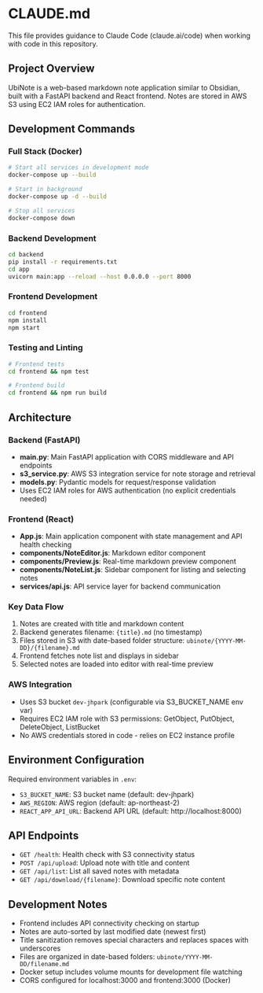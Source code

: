 # CLAUDE.md

This file provides guidance to Claude Code (claude.ai/code) when working with code in this repository.

## Project Overview

UbiNote is a web-based markdown note application similar to Obsidian, built with a FastAPI backend and React frontend. Notes are stored in AWS S3 using EC2 IAM roles for authentication.

## Development Commands

### Full Stack (Docker)
```bash
# Start all services in development mode
docker-compose up --build

# Start in background
docker-compose up -d --build

# Stop all services
docker-compose down
```

### Backend Development
```bash
cd backend
pip install -r requirements.txt
cd app
uvicorn main:app --reload --host 0.0.0.0 --port 8000
```

### Frontend Development  
```bash
cd frontend
npm install
npm start
```

### Testing and Linting
```bash
# Frontend tests
cd frontend && npm test

# Frontend build
cd frontend && npm run build
```

## Architecture

### Backend (FastAPI)
- **main.py**: Main FastAPI application with CORS middleware and API endpoints
- **s3_service.py**: AWS S3 integration service for note storage and retrieval
- **models.py**: Pydantic models for request/response validation
- Uses EC2 IAM roles for AWS authentication (no explicit credentials needed)

### Frontend (React)
- **App.js**: Main application component with state management and API health checking
- **components/NoteEditor.js**: Markdown editor component
- **components/Preview.js**: Real-time markdown preview component
- **components/NoteList.js**: Sidebar component for listing and selecting notes
- **services/api.js**: API service layer for backend communication

### Key Data Flow
1. Notes are created with title and markdown content
2. Backend generates filename: `{title}.md` (no timestamp)
3. Files stored in S3 with date-based folder structure: `ubinote/{YYYY-MM-DD}/{filename}.md`
4. Frontend fetches note list and displays in sidebar
5. Selected notes are loaded into editor with real-time preview

### AWS Integration
- Uses S3 bucket `dev-jhpark` (configurable via S3_BUCKET_NAME env var)
- Requires EC2 IAM role with S3 permissions: GetObject, PutObject, DeleteObject, ListBucket
- No AWS credentials stored in code - relies on EC2 instance profile

## Environment Configuration

Required environment variables in `.env`:
- `S3_BUCKET_NAME`: S3 bucket name (default: dev-jhpark)
- `AWS_REGION`: AWS region (default: ap-northeast-2)  
- `REACT_APP_API_URL`: Backend API URL (default: http://localhost:8000)

## API Endpoints

- `GET /health`: Health check with S3 connectivity status
- `POST /api/upload`: Upload note with title and content
- `GET /api/list`: List all saved notes with metadata
- `GET /api/download/{filename}`: Download specific note content

## Development Notes

- Frontend includes API connectivity checking on startup
- Notes are auto-sorted by last modified date (newest first)
- Title sanitization removes special characters and replaces spaces with underscores
- Files are organized in date-based folders: `ubinote/YYYY-MM-DD/filename.md`
- Docker setup includes volume mounts for development file watching
- CORS configured for localhost:3000 and frontend:3000 (Docker)